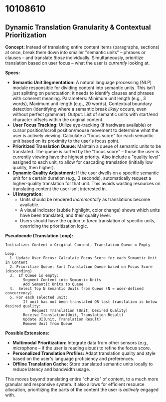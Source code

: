 # 10108610

## Dynamic Translation Granularity & Contextual Prioritization

**Concept:** Instead of translating entire content items (paragraphs, sections) at once, break them down into smaller "semantic units" – phrases or clauses – and translate *those* individually.  Simultaneously, prioritize translation based on user focus – what the user is *currently* looking at.

**Specs:**

*   **Semantic Unit Segmentation:**  A natural language processing (NLP) module responsible for dividing content into semantic units.  This isn’t just splitting on punctuation; it needs to identify clauses and phrases with coherent meaning.  Parameters: Minimum unit length (e.g., 3 words), Maximum unit length (e.g., 20 words),  Contextual boundary detection (identifying where a semantic break *likely* occurs, even without perfect grammar). Output: List of semantic units with start/end character offsets within the original content.
*   **User Focus Tracking:**  Utilize eye-tracking (if hardware available) or cursor position/scroll position/mouse movement to determine what the user is actively viewing.  Calculate a "focus score" for each semantic unit based on its proximity to the user's focus point.
*   **Prioritized Translation Queue:** Maintain a queue of semantic units to be translated. The queue is sorted by the "focus score" – those the user is currently viewing have the highest priority.  Also include a "quality level" assigned to each unit, to allow for cascading translation (initially low quality, then higher).
*   **Dynamic Quality Adjustment:**  If the user dwells on a specific semantic unit for a certain duration (e.g., 3 seconds), automatically request a higher-quality translation for that unit.  This avoids wasting resources on translating content the user isn’t interested in.
*   **UI Integration:**
    *   Units should be rendered *incrementally* as translations become available.
    *   A visual indicator (subtle highlight, color change) shows which units have been translated, and their quality level.
    *   Users should have the option to *force* translation of specific units, overriding the prioritization logic.

**Pseudocode (Translation Loop):**

```
Initialize: Content = Original Content, Translation Queue = Empty

Loop:
  1. Update User Focus: Calculate Focus Score for each Semantic Unit in Content
  2. Prioritize Queue: Sort Translation Queue based on Focus Score (descending)
  3.  If Queue is empty:
        Segment Content into Semantic Units
        Add Semantic Units to Queue
  4.  Select Top N Semantic Units from Queue (N = user-defined concurrency)
  5. For each selected unit:
        If unit has not been translated OR last translation is below desired quality:
            Request Translation (Unit, Desired Quality)
        Receive Translation(Unit, Translation Result)
        Update UI(Unit, Translation Result)
        Remove Unit from Queue
```

**Possible Extensions:**

*   **Multimodal Prioritization:** Integrate data from other sensors (e.g., microphone – if the user is reading aloud) to refine the focus score.
*   **Personalized Translation Profiles:**  Adapt translation quality and style based on the user's language proficiency and preferences.
*   **Offline Translation Cache:** Store translated semantic units locally to reduce latency and bandwidth usage.

This moves beyond translating entire "chunks" of content, to a much more granular and responsive system. It also allows for efficient resource allocation, prioritizing the parts of the content the user is *actively* engaged with.